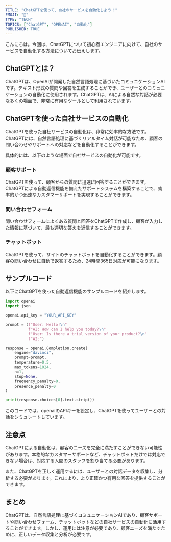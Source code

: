 ```yaml
---
TITLE: "ChatGPTを使って、自社のサービスを自動化しよう！"
EMOJI: "🤖"
TYPE: "TECH"
TOPICS: ["ChatGPT", "OPENAI", "自動化"]
PUBLISHED: TRUE
---
```


こんにちは。今回は、ChatGPTについて初心者エンジニアに向けて、自社のサービスを自動化する方法についてお伝えします。

## ChatGPTとは？

ChatGPTは、OpenAIが開発した自然言語処理に基づいたコミュニケーションAIです。テキスト形式の質問や回答を生成することができ、ユーザーとのコミュニケーションの自動化に使用されます。ChatGPTは、AIによる自然な対話が必要な多くの場面で、非常に有用なツールとして利用されています。

## ChatGPTを使った自社サービスの自動化

ChatGPTを使った自社サービスの自動化は、非常に効率的な方法です。ChatGPTには、自然言語処理に基づくリアルタイム対話が可能なため、顧客の問い合わせやサポートへの対応などを自動化することができます。

具体的には、以下のような場面で自社サービスの自動化が可能です。

### 顧客サポート
ChatGPTを使って、顧客からの質問に迅速に回答することができます。ChatGPTによる自動返信機能を備えたサポートシステムを構築することで、効率的かつ迅速なカスタマーサポートを実現することができます。

### 問い合わせフォーム
問い合わせフォームによくある質問と回答をChatGPTで作成し、顧客が入力した情報に基づいて、最も適切な答えを返信することができます。

### チャットボット
ChatGPTを使って、サイトのチャットボットを自動化することができます。顧客の問い合わせに自動で返答するため、24時間365日対応が可能になります。

## サンプルコード

以下にChatGPTを使った自動返信機能のサンプルコードを紹介します。

```python
import openai
import json

openai.api_key = "YOUR_API_KEY"

prompt = (f"User: Hello!\n"
          f"AI: How can I help you today?\n"
          f"User: Is there a trial version of your product?\n"
          f"AI:")

response = openai.Completion.create(
    engine="davinci",
    prompt=prompt,
    temperature=0.5,
    max_tokens=1024,
    n=1,
    stop=None,
    frequency_penalty=0,
    presence_penalty=0
)

print(response.choices[0].text.strip())
```
このコードでは、openaiのAPIキーを設定し、ChatGPTを使ってユーザーとの対話をシミュレートしています。

## 注意点

ChatGPTによる自動化は、顧客のニーズを完全に満たすことができない可能性があります。本格的なカスタマーサポートなど、チャットボットだけでは対応できない場合は、対応する人間のスタッフを割り当てる必要があります。

また、ChatGPTを正しく運用するには、ユーザーとの対話データを収集し、分析する必要があります。これにより、より正確かつ有用な回答を提供することができます。

## まとめ

ChatGPTは、自然言語処理に基づくコミュニケーションAIであり、顧客サポートや問い合わせフォーム、チャットボットなどの自社サービスの自動化に活用することができます。しかし、運用には注意が必要であり、顧客ニーズを満たすために、正しいデータ収集と分析が必要です。
